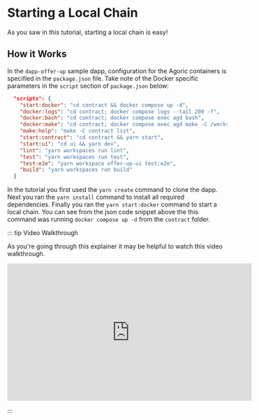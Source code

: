 # Starting a Local Chain
As you saw in this tutorial, starting a local chain is easy!

## How it Works
In the `dapp-offer-up` sample dapp, configuration for the Agoric containers is specified in the `package.json` file. Take note of the Docker specific parameters in the `script` section of `package.json` below:
```json
  "scripts": {
    "start:docker": "cd contract && docker compose up -d",
    "docker:logs": "cd contract; docker compose logs --tail 200 -f",
    "docker:bash": "cd contract; docker compose exec agd bash",
    "docker:make": "cd contract; docker compose exec agd make -C /workspace/contract",
    "make:help": "make -C contract list",
    "start:contract": "cd contract && yarn start",
    "start:ui": "cd ui && yarn dev",
    "lint": "yarn workspaces run lint",
    "test": "yarn workspaces run test",
    "test:e2e": "yarn workspace offer-up-ui test:e2e",
    "build": "yarn workspaces run build"
  }
```

In the tutorial you first used the `yarn create` command to clone the dapp. Next you ran the `yarn install` command to install all required dependencies. Finally you ran the `yarn start:docker` command to start a local chain. You can see from the json code snippet above the this command was running `docker compose up -d` from the `contract` folder.

::: tip Video Walkthrough

As you're going through this explainer it may be helpful to watch this video walkthrough.

<ClientOnly>
<iframe width="560" height="315" src="https://www.youtube.com/embed/WJ1MlHudpuM" title="YouTube video player" frameborder="0" allow="accelerometer; autoplay; clipboard-write; encrypted-media; gyroscope; picture-in-picture" allowfullscreen></iframe>
</ClientOnly>

:::
